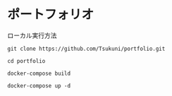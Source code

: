 # ポートフォリオ

ローカル実行方法

``git clone https://github.com/Tsukuni/portfolio.git``

``cd portfolio``

``docker-compose build``

``docker-compose up -d``
